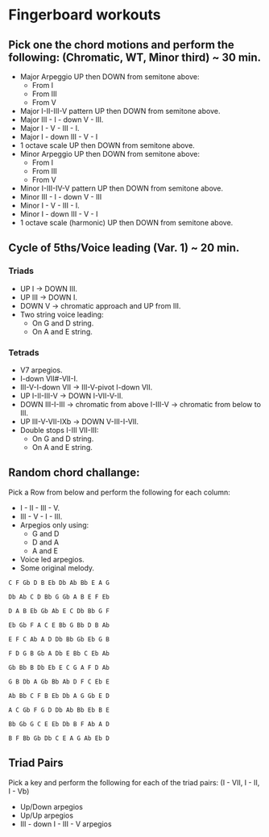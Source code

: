 # Fingerboard workouts

## Pick one the chord motions and perform the following: (Chromatic, WT, Minor third) ~ 30 min.
- Major Arpeggio UP then DOWN from semitone above:
    - From I
    - From III
    - From V
- Major I-II-III-V pattern UP then DOWN from semitone above.
- Major III - I - down V - III.
- Major I - V - III - I.
- Major I - down III - V - I
- 1 octave scale UP then DOWN from semitone above.
- Minor Arpeggio UP then DOWN from semitone above:
    - From I
    - From III
    - From V
- Minor I-III-IV-V pattern UP then DOWN from semitone above.
- Minor III - I - down V - III
- Minor I - V - III - I.
- Minor I - down III - V - I
- 1 octave scale (harmonic) UP then DOWN from semitone above.

## Cycle of 5ths/Voice leading (Var. 1) ~ 20 min.
### Triads
- UP I -> DOWN III.
- UP III -> DOWN I.
- DOWN V -> chromatic approach and UP from III.
- Two string voice leading:
    - On G and D string.
    - On A and E string.

### Tetrads
- V7 arpegios.
- I-down VII#-VII-I.
- III-V-I-down VII -> III-V-pivot I-down VII.
- UP I-II-III-V -> DOWN I-VII-V-II.
- DOWN III-I-III -> chromatic from above I-III-V -> chromatic from below to III.
- UP III-V-VII-IXb -> DOWN V-III-I-VII.
- Double stops I-III VII-III:
    - On G and D string.
    - On A and E string.

## Random chord challange:
Pick a Row from below and perform the following for each column:
- I - II - III - V.
- III - V - I - III.
- Arpegios only using:
    - G and D
    - D and A
    - A and E
- Voice led arpegios.
- Some original melody.

`C F Gb D B Eb Db Ab Bb E A G`

`Db Ab C D Bb G Gb A B E F Eb`

`D A B Eb Gb Ab E C Db Bb G F`

`Eb Gb F A C E Bb G Bb D B Ab`

`E F C Ab A D Db Bb Gb Eb G B`

`F D G B Gb A Db E Bb C Eb Ab`

`Gb Bb B Db Eb E C G A F D Ab`

`G B Db A Gb Bb Ab D F C Eb E`

`Ab Bb C F B Eb Db A G Gb E D`

`A C Gb F G D Db Ab Bb Eb B E`

`Bb Gb G C E Eb Db B F Ab A D`

`B F Bb Gb Db C E A G Ab Eb D`

## Triad Pairs
Pick a key and perform the following for each of the triad pairs:
(I - VII, I - II, I - Vb)

- Up/Down arpegios
- Up/Up arpegios
- III - down I - III - V arpegios
